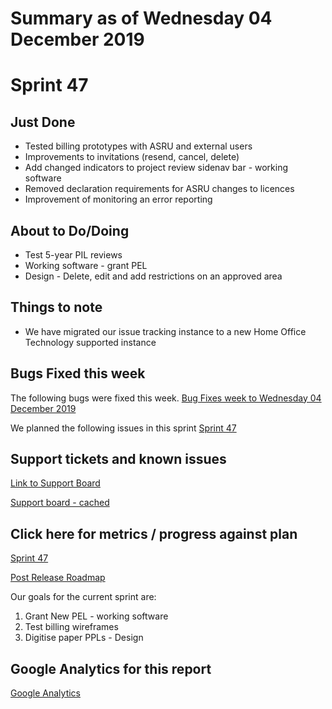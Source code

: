 # Summary as of Wednesday 04 December 2019 

# Sprint 47

## Just Done
* Tested billing prototypes with ASRU and external users
* Improvements to invitations (resend, cancel, delete)
* Add changed indicators to project review sidenav bar - working software
* Removed declaration requirements for ASRU changes to licences
* Improvement of monitoring an error reporting

## About to Do/Doing
* Test 5-year PIL reviews 
* Working software - grant PEL
* Design - Delete, edit and add restrictions on an approved area

## Things to note
* We have migrated our issue tracking instance to a new Home Office Technology supported instance

## Bugs Fixed this week
The following bugs were fixed this week.
[Bug Fixes week to Wednesday 04 December 2019](graphs/bugs04122019.png)

We planned the following issues in this sprint 
[Sprint 47](graphs/sprint04122019.png)

## Support tickets and known issues
[Link to Support Board](https://collaboration.homeoffice.gov.uk/jira/secure/RapidBoard.jspa?rapidView=1717&selectedIssue=ASSB-253)

[Support board - cached](graphs/supportBoard04122019.jpg)

## Click here for metrics / progress against plan
[Sprint 47](graphs/progress04122019.png)

[Post Release Roadmap](graphs/roadmap04122019.png)

Our goals for the current sprint are:
1. Grant New PEL - working software 
2. Test billing wireframes 
3. Digitise paper PPLs - Design

## Google Analytics for this report
[Google Analytics](graphs/GA04122019.png)

